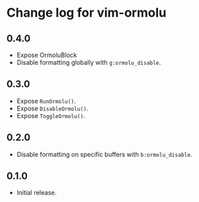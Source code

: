 # Change log for vim-ormolu

## 0.4.0

* Expose OrmoluBlock
* Disable formatting globally with `g:ormolu_disable`.

## 0.3.0

* Expose `RunOrmolu()`.
* Expose `DisableOrmolu()`.
* Expose `ToggleOrmolu()`.

## 0.2.0

* Disable formatting on specific buffers with `b:ormolu_disable`.

## 0.1.0

* Initial release.
